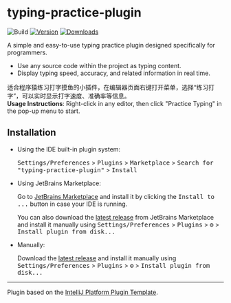 # typing-practice-plugin

![Build](https://github.com/pop1213/typing-practice-plugin/workflows/Build/badge.svg)
[![Version](https://img.shields.io/jetbrains/plugin/v/27611-code-typing-practice.svg)](https://plugins.jetbrains.com/plugin/27611-code-typing-practice)
[![Downloads](https://img.shields.io/jetbrains/plugin/d/27611-code-typing-practice.svg)](https://plugins.jetbrains.com/plugin/27611-code-typing-practice)

<!-- Plugin description -->
A simple and easy-to-use typing practice plugin designed specifically for programmers.
<ul>
  <li>Use any source code within the project as typing content.</li>
  <li>Display typing speed, accuracy, and related information in real time.</li>
</ul>
适合程序猿练习打字摸鱼的小插件，在编辑器页面右键打开菜单，选择“练习打字”，可以实时显示打字速度、准确率等信息。
<br>
<strong>Usage Instructions</strong>: Right-click in any editor, then click "Practice Typing" in the pop-up menu to start.
<!-- Plugin description end -->

## Installation

- Using the IDE built-in plugin system:
  
  <kbd>Settings/Preferences</kbd> > <kbd>Plugins</kbd> > <kbd>Marketplace</kbd> > <kbd>Search for "typing-practice-plugin"</kbd> >
  <kbd>Install</kbd>
  
- Using JetBrains Marketplace:

  Go to [JetBrains Marketplace](https://plugins.jetbrains.com/plugin/MARKETPLACE_ID) and install it by clicking the <kbd>Install to ...</kbd> button in case your IDE is running.

  You can also download the [latest release](https://plugins.jetbrains.com/plugin/MARKETPLACE_ID/versions) from JetBrains Marketplace and install it manually using
  <kbd>Settings/Preferences</kbd> > <kbd>Plugins</kbd> > <kbd>⚙️</kbd> > <kbd>Install plugin from disk...</kbd>

- Manually:

  Download the [latest release](https://github.com/pop1213/typing-practice-plugin/releases/latest) and install it manually using
  <kbd>Settings/Preferences</kbd> > <kbd>Plugins</kbd> > <kbd>⚙️</kbd> > <kbd>Install plugin from disk...</kbd>

---
Plugin based on the [IntelliJ Platform Plugin Template][template].

[template]: https://github.com/JetBrains/intellij-platform-plugin-template
[docs:plugin-description]: https://plugins.jetbrains.com/docs/intellij/plugin-user-experience.html#plugin-description-and-presentation
